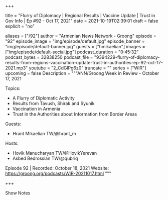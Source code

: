 
+++

title = "Flurry of Diplomacy | Regional Results | Vaccine Update | Trust in Gov Info | Ep #92 - Oct 17, 2021"
date = 2021-10-19T02:39:01
draft = false
explicit = "no"

aliases = ["/92"]
author = "Armenian News Network - Groong"
episode = "92"
episode_image = "img/episode/default.jpg"
episode_banner = "img/episode/default-banner.jpg"
guests = ["hmikaelian"]
images = ["img/episode/default-social.jpg"]
podcast_duration = "0:45:32"
podcast_bytes = 32838250
podcast_file = "9394229-flurry-of-diplomacy-results-from-regions-vaccination-update-trust-in-authorities-ep-92-oct-17-2021.mp3"
youtube = "2_CdGlPg6z0"
truncate = ""
series = ["WIR"]
upcoming = false
Description = """ANN/Groong Week in Review - October 17, 2021

Topics:
* A Flurry of Diplomatic Activity
* Results from Tavush, Shirak and Syunik
* Vaccination in Armenia
* Trust in the Authorities about Information from Border Areas

Guests:
* Hrant Mikaelian TW/@hrant_m

Hosts:
* Hovik Manucharyan TW/@HovikYerevan
* Asbed Bedrossian TW/@qubriq


Episode 92 | Recorded: October 18, 2021
Website: https://groong.org/podcasts/WiR-20211017.html
"""

+++

Show Notes

